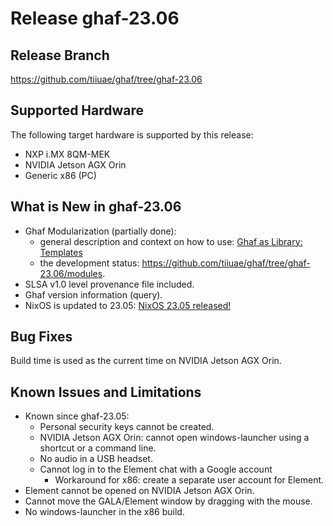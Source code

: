 <!--
    Copyright 2022-2024 TII (SSRC) and the Ghaf contributors
    SPDX-License-Identifier: CC-BY-SA-4.0
-->

# Release ghaf-23.06


## Release Branch

<https://github.com/tiiuae/ghaf/tree/ghaf-23.06>


## Supported Hardware

The following target hardware is supported by this release:

* NXP i.MX 8QM-MEK
* NVIDIA Jetson AGX Orin
* Generic x86 (PC)


## What is New in ghaf-23.06

* Ghaf Modularization (partially done):
  * general description and context on how to use: [Ghaf as Library: Templates](../ref_impl/ghaf-based-project.md)
  * the development status: <https://github.com/tiiuae/ghaf/tree/ghaf-23.06/modules>.
* SLSA v1.0 level provenance file included.
* Ghaf version information (query).
* NixOS is updated to 23.05: [NixOS 23.05 released!](https://discourse.nixos.org/t/nixos-23-05-released/28649)


## Bug Fixes

Build time is used as the current time on NVIDIA Jetson AGX Orin.


## Known Issues and Limitations

* Known since ghaf-23.05:
  * Personal security keys cannot be created.
  * NVIDIA Jetson AGX Orin: сannot open windows-launcher using a shortcut or a command line.
  * No audio in a USB headset.
  * Cannot log in to the Element chat with a Google account
    * Workaround for x86: create a separate user account for Element.
* Element cannot be opened on NVIDIA Jetson AGX Orin.
* Cannot move the GALA/Element window by dragging with the mouse.
* No windows-launcher in the x86 build.